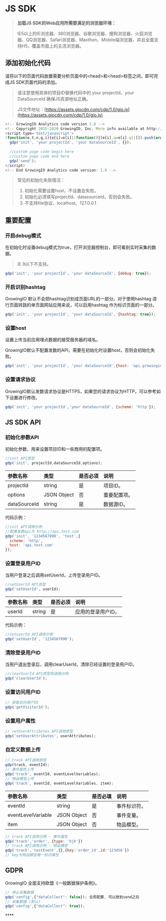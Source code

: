 # JS SDK

> **加载JS SDK的Web应用所需要满足的浏览器环境：**
>
> IE5以上的IE浏览器、360浏览器、谷歌浏览器、搜狗浏览器、火狐浏览器、QQ浏览器、Safari浏览器、Maxthon、Mobile端浏览器，并且全面支持H5，覆盖市面上的主流浏览器。

## **添加初始化代码**

请将以下的页面代码放置需要分析页面中的&lt;head&gt;和&lt;head&gt;标签之间，即可完成JS SDK页面代码的添加。

> 请注意使用具体的项目ID替换代码中的 your projectId、your DataSourceId 确保JS资源地址正确。
>
> JS文件地址：[https://assets.giocdn.com/cdp/1.0/gio.js](https://assets.giocdn.com/cdp/1.0/gio.js)

```javascript
<!-- GrowingIO Analytics code version 1.0 -->
<!-- Copyright 2015-2020 GrowingIO, Inc. More info available at http://www.growingio.com -->
<script type='text/javascript'>
!function(e,t,n,g,i){e[i]=e[i]||function(){(e[i].q=e[i].q||[]).push(arguments)},n=t.createElement("script"),tag=t.getElementsByTagName("script")[0],n.async=1,n.src=g,tag.parentNode.insertBefore(n,tag)}(window,document,"script","JS 资源地址","gdp");
  gdp('init', 'your projectId', 'your dataSourceId', {});
​
  //custom page code begin here
  //custom page code end here
  gdp('send');
</script>
<!-- End GrowingIO Analytics code version: 1.0 -->
```

> 常见的初始化失败情况：
>
> 1. 初始化需要设置host，不设置会失败。
> 2. 初始化必须填写projectId、datasourceId，否则会失败。
> 3. 不支持file协议、localhost、127.0.0.1

## 重要配置

### **开启debug模式**

在初始化时设置debug模式为true，打开浏览器控制台，即可看到实时采集的数据。

> IE 9以下不支持。

```javascript
gdp('init', 'your projectId', 'your dataSourceId', {debug: true});
```

### **开启识别hashtag**

GrowingIO 默认不会把hashtag识别成页面URL的一部分。对于使用hashtag 进行页面转跳的单页面网站应用来说，可以启用hashtag 作为标识页面的一部分。

```javascript
gdp('init', 'your projectId', 'your dataSourceId', {hashtag: true});
```

### **设置host**

设置上传当前应用埋点数据的接受服务器的域名。

GrowingIO默认不配置发数的API，需要在初始化时设置host，否则会初始化失败。

```javascript
gdp('init', 'your projectId', 'your dataSourceId',{host: 'api.growingio.com'});
```

### **设置请求协议**

GrowingIO默认发数请求协议是HTTPS，如果您的请求协议为HTTP，可以参考如下设置进行修改。

```javascript
gdp('init', 'your projectId','your dataSourceId', {scheme: 'http'});
```

## **JS SDK API**

### **初始化参数API**

初始化参数，用来设置项目ID和一些商用的配置项。

```javascript
//init API原型
gdp('init', projectId,dataSourceId,options);
```

| 参数名称 | 类型 | 是否必须 | 说明 |
| :--- | :--- | :--- | :--- |
| projectId | string | 是 | 项目ID。 |
| options | JSON Object | 否 | 重要配置项。 |
| dataSourceId | string | 是 | 数据源ID。 |

代码示例：

```javascript
//init API调用示例
//配置发数api为 http://api.test.com
gdp('init', '1234567890', 'test',{
  scheme: 'http',
  host: 'api.test.com'
});
```

### **设置登录用户ID**

当用户登录之后调用setUserId，上传登录用户ID。

```javascript
//setUserId API原型
gdp('setUserId', userId);
```

| 参数名称 | 类型 | 是否必须 | 说明 |
| :--- | :--- | :--- | :--- |
| userId | string | 是 | 应用的登录用户ID。 |

代码示例：

```javascript
//setuserId API调用示例
gdp('setUserId', '1234567890');
```

### **清除登录用户ID**

当用户退出登录后，调用clearUserId，清除已经设置的登录用户ID。

```javascript
//clearUserId API原型和调用示例
gdp('clearUserId');
```

### **设置访问用户ID**

```javascript
// 获取访问用户ID 
gdp('getVisitorId');
```

### **设置用户属性**

```javascript
// setUserAttributes API调用原型
gdp('setUserAttributes', userAttributes);
```

### **自定义数据上传**

```javascript
// track API调用原型
gdp(track, eventId);
// 事件属性上传
gdp('track', eventId, eventLevelVariables);
// 物品模型上传
gdp('track', eventId, eventLevelVariables, item);
```

| 参数名称 | 类型 | 是否必填 | 说明 |
| :--- | :--- | :--- | :--- |
| eventId | string | 是 | 事件标识符。 |
| eventLevelVariable | JSON Object | 否 | 事件变量。 |
| item | JSON Object | 否 | 物品模型。 |

```javascript
// track API调用示例 - 事件属性
gdp('track','order', {type: 'hjh'})
// track API调用示例 - 物品模型
gdp('track','testEvent',{},{key:'order_id',id:'123456'})
// key为物品模型唯一标识属性
```

## **GDPR**

GrowingIO 全面支持欧盟《一般数据保护条例》。

```javascript
// 停止采集数据
gdp('config',{"dataCollect": false}); 全局配置, 可以放到send之后
// 采集数据 (默认)
gdp('config',{"dataCollect": true});
```

\*\*\*\*

